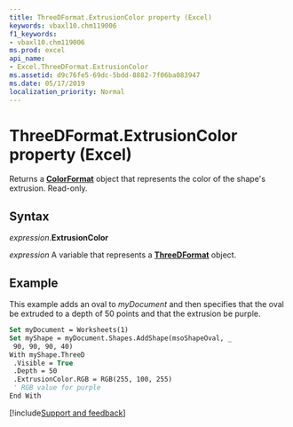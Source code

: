 ```yaml
---
title: ThreeDFormat.ExtrusionColor property (Excel)
keywords: vbaxl10.chm119006
f1_keywords:
- vbaxl10.chm119006
ms.prod: excel
api_name:
- Excel.ThreeDFormat.ExtrusionColor
ms.assetid: d9c76fe5-69dc-5bdd-8882-7f06ba083947
ms.date: 05/17/2019
localization_priority: Normal
---
```



# ThreeDFormat.ExtrusionColor property (Excel)

Returns a **[ColorFormat](Excel.ColorFormat.md)** object that represents the color of the shape's extrusion. Read-only.


## Syntax

_expression_.**ExtrusionColor**

_expression_ A variable that represents a **[ThreeDFormat](Excel.ThreeDFormat.md)** object.


## Example

This example adds an oval to _myDocument_ and then specifies that the oval be extruded to a depth of 50 points and that the extrusion be purple.

```vb
Set myDocument = Worksheets(1) 
Set myShape = myDocument.Shapes.AddShape(msoShapeOval, _ 
 90, 90, 90, 40) 
With myShape.ThreeD 
 .Visible = True 
 .Depth = 50 
 .ExtrusionColor.RGB = RGB(255, 100, 255) 
 ' RGB value for purple 
End With
```




[!include[Support and feedback](~/includes/feedback-boilerplate.md)]